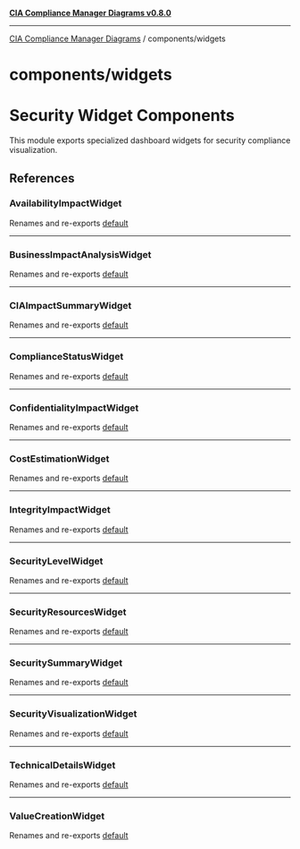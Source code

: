 [**CIA Compliance Manager Diagrams v0.8.0**](../../README.md)

***

[CIA Compliance Manager Diagrams](../../modules.md) / components/widgets

# components/widgets

# Security Widget Components

This module exports specialized dashboard widgets for security compliance visualization.

## References

### AvailabilityImpactWidget

Renames and re-exports [default](AvailabilityImpactWidget/functions/default.md)

***

### BusinessImpactAnalysisWidget

Renames and re-exports [default](BusinessImpactAnalysisWidget/functions/default.md)

***

### CIAImpactSummaryWidget

Renames and re-exports [default](CIAImpactSummaryWidget/functions/default.md)

***

### ComplianceStatusWidget

Renames and re-exports [default](ComplianceStatusWidget/functions/default.md)

***

### ConfidentialityImpactWidget

Renames and re-exports [default](ConfidentialityImpactWidget/functions/default.md)

***

### CostEstimationWidget

Renames and re-exports [default](CostEstimationWidget/functions/default.md)

***

### IntegrityImpactWidget

Renames and re-exports [default](IntegrityImpactWidget/functions/default.md)

***

### SecurityLevelWidget

Renames and re-exports [default](SecurityLevelWidget/functions/default.md)

***

### SecurityResourcesWidget

Renames and re-exports [default](SecurityResourcesWidget/functions/default.md)

***

### SecuritySummaryWidget

Renames and re-exports [default](SecuritySummaryWidget/functions/default.md)

***

### SecurityVisualizationWidget

Renames and re-exports [default](SecurityVisualizationWidget/functions/default.md)

***

### TechnicalDetailsWidget

Renames and re-exports [default](TechnicalDetailsWidget/functions/default.md)

***

### ValueCreationWidget

Renames and re-exports [default](ValueCreationWidget/functions/default.md)
